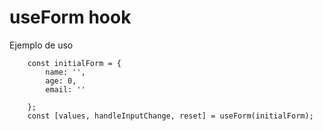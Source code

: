 # useForm hook

Ejemplo de uso

```
    const initialForm = {
        name: '',
        age: 0,
        email: ''

    };
    const [values, handleInputChange, reset] = useForm(initialForm);

```
